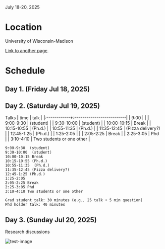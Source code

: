 July 18-20, 2025

# Location

University of Wisconsin-Madison


[Link to another page](./additional-information.html).

# Schedule

## Day 1. (Friday Jul 18, 2025)

## Day 2. (Saturday Jul 19, 2025)

Talks
|        time | talk                      |
|:------------+:--------------------------|
|        9:00 |                           |
|   9:00-9:30 | (student)                 |
|  9:30-10:00 | (student)                 |
| 10:00-10:15 | Break                     |
| 10:15-10:55 | (Ph.d.)                   |
| 10:55-11:35 | (Ph.d.)                   |
| 11:35-12:45 | (Pizza delivery?)         |
|  12:45-1:25 | (Ph.d.)                   |
|   1:25-2:05 |                           |
|   2:05-2:25 | Break                     |
|   2:25-3:05 | Phd                       |
|   3:10-4:10 | Two students or one other |



```
9:00-9:30  (student)
9:30-10:00  (student)
10:00-10:15 Break
10:15-10:55 (Ph.d.)
10:55-11:35  (Ph.d.)
11:35-12:45 (Pizza delivery?)
12:45-1:25 (Ph.d.) 
1:25-2:05 
2:05-2:25 Break
2:25-3:05 Phd
3:10-4:10 Two students or one other

Grad student talk: 30 minutes (e.g., 25 talk + 5 min question)
Phd holder talk: 40 minutes
```

## Day 3. (Sunday Jul 20, 2025)

Research discussions


![test-image](https://github.githubassets.com/images/test.png)


